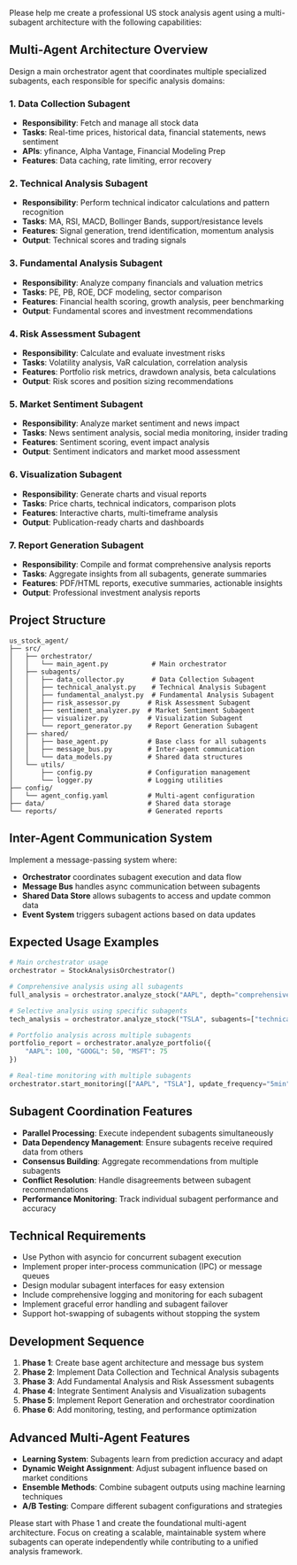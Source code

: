 Please help me create a professional US stock analysis agent using a multi-subagent architecture with the following capabilities:

## Multi-Agent Architecture Overview
Design a main orchestrator agent that coordinates multiple specialized subagents, each responsible for specific analysis domains:

### 1. Data Collection Subagent
- **Responsibility**: Fetch and manage all stock data
- **Tasks**: Real-time prices, historical data, financial statements, news sentiment
- **APIs**: yfinance, Alpha Vantage, Financial Modeling Prep
- **Features**: Data caching, rate limiting, error recovery

### 2. Technical Analysis Subagent
- **Responsibility**: Perform technical indicator calculations and pattern recognition
- **Tasks**: MA, RSI, MACD, Bollinger Bands, support/resistance levels
- **Features**: Signal generation, trend identification, momentum analysis
- **Output**: Technical scores and trading signals

### 3. Fundamental Analysis Subagent
- **Responsibility**: Analyze company financials and valuation metrics
- **Tasks**: PE, PB, ROE, DCF modeling, sector comparison
- **Features**: Financial health scoring, growth analysis, peer benchmarking
- **Output**: Fundamental scores and investment recommendations

### 4. Risk Assessment Subagent
- **Responsibility**: Calculate and evaluate investment risks
- **Tasks**: Volatility analysis, VaR calculation, correlation analysis
- **Features**: Portfolio risk metrics, drawdown analysis, beta calculations
- **Output**: Risk scores and position sizing recommendations

### 5. Market Sentiment Subagent
- **Responsibility**: Analyze market sentiment and news impact
- **Tasks**: News sentiment analysis, social media monitoring, insider trading
- **Features**: Sentiment scoring, event impact analysis
- **Output**: Sentiment indicators and market mood assessment

### 6. Visualization Subagent
- **Responsibility**: Generate charts and visual reports
- **Tasks**: Price charts, technical indicators, comparison plots
- **Features**: Interactive charts, multi-timeframe analysis
- **Output**: Publication-ready charts and dashboards

### 7. Report Generation Subagent
- **Responsibility**: Compile and format comprehensive analysis reports
- **Tasks**: Aggregate insights from all subagents, generate summaries
- **Features**: PDF/HTML reports, executive summaries, actionable insights
- **Output**: Professional investment analysis reports

## Project Structure
```
us_stock_agent/
├── src/
│   ├── orchestrator/
│   │   └── main_agent.py           # Main orchestrator
│   ├── subagents/
│   │   ├── data_collector.py       # Data Collection Subagent
│   │   ├── technical_analyst.py    # Technical Analysis Subagent
│   │   ├── fundamental_analyst.py  # Fundamental Analysis Subagent
│   │   ├── risk_assessor.py       # Risk Assessment Subagent
│   │   ├── sentiment_analyzer.py  # Market Sentiment Subagent
│   │   ├── visualizer.py          # Visualization Subagent
│   │   └── report_generator.py    # Report Generation Subagent
│   ├── shared/
│   │   ├── base_agent.py          # Base class for all subagents
│   │   ├── message_bus.py         # Inter-agent communication
│   │   └── data_models.py         # Shared data structures
│   └── utils/
│       ├── config.py              # Configuration management
│       └── logger.py              # Logging utilities
├── config/
│   └── agent_config.yaml          # Multi-agent configuration
├── data/                          # Shared data storage
└── reports/                       # Generated reports
```

## Inter-Agent Communication System
Implement a message-passing system where:
- **Orchestrator** coordinates subagent execution and data flow
- **Message Bus** handles async communication between subagents
- **Shared Data Store** allows subagents to access and update common data
- **Event System** triggers subagent actions based on data updates

## Expected Usage Examples
```python
# Main orchestrator usage
orchestrator = StockAnalysisOrchestrator()

# Comprehensive analysis using all subagents
full_analysis = orchestrator.analyze_stock("AAPL", depth="comprehensive")

# Selective analysis using specific subagents
tech_analysis = orchestrator.analyze_stock("TSLA", subagents=["technical", "sentiment"])

# Portfolio analysis across multiple subagents
portfolio_report = orchestrator.analyze_portfolio({
    "AAPL": 100, "GOOGL": 50, "MSFT": 75
})

# Real-time monitoring with multiple subagents
orchestrator.start_monitoring(["AAPL", "TSLA"], update_frequency="5min")
```

## Subagent Coordination Features
- **Parallel Processing**: Execute independent subagents simultaneously
- **Data Dependency Management**: Ensure subagents receive required data from others
- **Consensus Building**: Aggregate recommendations from multiple subagents
- **Conflict Resolution**: Handle disagreements between subagent recommendations
- **Performance Monitoring**: Track individual subagent performance and accuracy

## Technical Requirements
- Use Python with asyncio for concurrent subagent execution
- Implement proper inter-process communication (IPC) or message queues
- Design modular subagent interfaces for easy extension
- Include comprehensive logging and monitoring for each subagent
- Implement graceful error handling and subagent failover
- Support hot-swapping of subagents without stopping the system

## Development Sequence
1. **Phase 1**: Create base agent architecture and message bus system
2. **Phase 2**: Implement Data Collection and Technical Analysis subagents
3. **Phase 3**: Add Fundamental Analysis and Risk Assessment subagents
4. **Phase 4**: Integrate Sentiment Analysis and Visualization subagents
5. **Phase 5**: Implement Report Generation and orchestrator coordination
6. **Phase 6**: Add monitoring, testing, and performance optimization

## Advanced Multi-Agent Features
- **Learning System**: Subagents learn from prediction accuracy and adapt
- **Dynamic Weight Assignment**: Adjust subagent influence based on market conditions
- **Ensemble Methods**: Combine subagent outputs using machine learning techniques
- **A/B Testing**: Compare different subagent configurations and strategies

Please start with Phase 1 and create the foundational multi-agent architecture. Focus on creating a scalable, maintainable system where subagents can operate independently while contributing to a unified analysis framework.